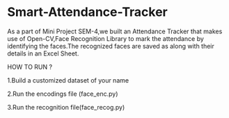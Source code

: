 # Smart-Attendance-Tracker
As a part of Mini Project SEM-4,we built an Attendance Tracker that makes use of Open-CV,Face Recognition Library to mark the attendance by identifying the faces.The recognized faces are saved as along with their details in an Excel Sheet.

HOW TO RUN ?

1.Build a customized dataset of your name

2.Run the encodings file (face_enc.py)

3.Run the recognition file(face_recog.py)
